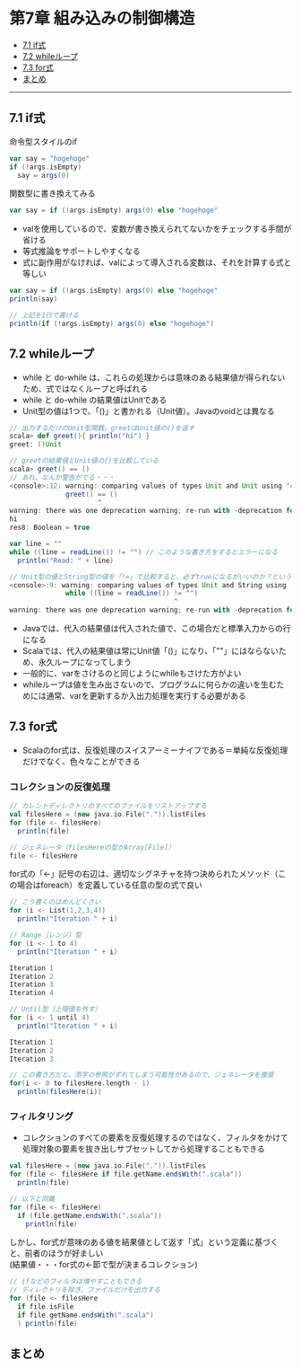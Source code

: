 # 第7章 組み込みの制御構造
* [7.1 if式](#7.1)
* [7.2 whileループ](#7.2)
* [7.3 for式](#7.3)
* [まとめ](#matome)

---

<a name="7.1"></a>
## 7.1 if式
命令型スタイルのif
```scala
var say = "hogehoge"
if (!args.isEmpty)
  say = args(0)
```

関数型に書き換えてみる
```scala
var say = if (!args.isEmpty) args(0) else "hogehoge"
```
* valを使用しているので、変数が書き換えられてないかをチェックする手間が省ける
* 等式推論をサポートしやすくなる
* 式に副作用がなければ、valによって導入される変数は、それを計算する式と等しい

```scala
var say = if (!args.isEmpty) args(0) else "hogehoge"
println(say)

// 上記を1行で書ける
println(if (!args.isEmpty) args(0) else "hogehoge")
```


<a name="7.2"></a>
## 7.2 whileループ
* while と do-while は、これらの処理からは意味のある結果値が得られないため、式ではなくループと呼ばれる
* while と do-while の結果値はUnitである
* Unit型の値は1つで、「()」と書かれる（Unit値）。Javaのvoidとは異なる

```scala
// 出力するだけのUnit型関数。greetはUnit値の()を返す
scala> def greet(){ println("hi") }
greet: ()Unit

// greetの結果値とUnit値の()を比較している
scala> greet() == ()
// あれ、なんか警告がでる・・・
<console>:12: warning: comparing values of types Unit and Unit using '==' will always yield true
              greet() == ()
                      ^
warning: there was one deprecation warning; re-run with -deprecation for details
hi
res8: Boolean = true
```

```scala
var line = ""
while ((line = readLine()) != "") // このような書き方をするとエラーになる
  println("Read: " + line)

// Unit型の値とString型の値を「!=」で比較すると、必ずtrueになるがいいのか？という警告
<console>:9: warning: comparing values of types Unit and String using '!=' will always yield true
              while ((line = readLine()) != "")
                                         ^
warning: there was one deprecation warning; re-run with -deprecation for details
```
* Javaでは、代入の結果値は代入された値で、この場合だと標準入力からの行になる
* Scalaでは、代入の結果値は常にUnit値「()」になり、「""」にはならないため、永久ループになってしまう
* 一般的に、varをさけるのと同じようにwhileもさけた方がよい
* whileループは値を生み出さないので、プログラムに何らかの違いを生むためには通常、varを更新するか入出力処理を実行する必要がある


<a name="7.3"></a>
## 7.3 for式
* Scalaのfor式は、反復処理のスイスアーミーナイフである＝単純な反復処理だけでなく、色々なことができる

### コレクションの反復処理
```scala
// カレントディレクトリのすべてのファイルをリストアップする
val filesHere = (new java.io.File(".")).listFiles
for (file <- filesHere)
  println(file)
```
```scala
// ジェネレータ（filesHereの型がArray[File]）
file <- filesHere
```
for式の「<-」記号の右辺は、適切なシグネチャを持つ決められたメソッド（この場合はforeach）を定義している任意の型の式で良い

```scala
// こう書くのはめんどくさい
for (i <- List(1,2,3,4))
  println("Iteration " + i)

// Range（レンジ）型
for (i <- 1 to 4)
  println("Iteration " + i)

Iteration 1
Iteration 2
Iteration 3
Iteration 4

// Until型（上限値を外す）
for (i <- 1 until 4)
  println("Iteration " + i)

Iteration 1
Iteration 2
Iteration 3

// この書き方だと、添字の参照がずれてしまう可能性があるので、ジェネレータを推奨
for(i <- 0 to filesHere.length - 1)
  println(filesHere(i)) 

```

### フィルタリング
* コレクションのすべての要素を反復処理するのではなく、フィルタをかけて処理対象の要素を抜き出しサブセットしてから処理することもできる
```scala
val filesHere = (new java.io.File(".")).listFiles
for (file <- filesHere if file.getName.endsWith(".scala"))
  println(file)

// 以下と同義
for (file <- filesHere)
  if (file.getName.endsWith(".scala"))
    println(file)
```
しかし、for式が意味のある値を結果値として返す「式」という定義に基づくと、前者のほうが好ましい  
(結果値・・・for式の<-節で型が決まるコレクション)

```scala
// ifなどのフィルタは増やすこともできる
// ディレクトリを除き、ファイルだけを出力する
for (file <- filesHere
  if file.isFile
  if file.getName.endsWith(".scala")
  ) println(file)
```







<a name="matome"></a>
## まとめ
